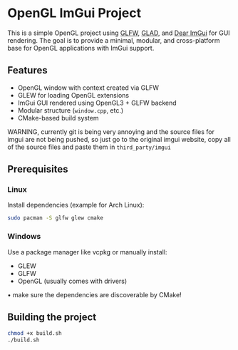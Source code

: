 # OpenGL ImGui Project

This is a simple OpenGL project using [GLFW](https://www.glfw.org/), [GLAD](https://glad.dav1d.de/), and [Dear ImGui](https://github.com/ocornut/imgui) for GUI rendering. The goal is to provide a minimal, modular, and cross-platform base for OpenGL applications with ImGui support.

## Features

- OpenGL window with context created via GLFW
- GLEW for loading OpenGL extensions
- ImGui GUI rendered using OpenGL3 + GLFW backend
- Modular structure (`window.cpp`, etc.)
- CMake-based build system

WARNING, currently git is being very annoying and the source files for imgui are not being pushed, so just go to the original imgui website, copy all of the source files and paste them in `third_party/imgui`

## Prerequisites

### Linux

Install dependencies (example for Arch Linux):

```bash
sudo pacman -S glfw glew cmake
```
### Windows

Use a package manager like vcpkg or manually install:
+ GLEW
+ GLFW
+ OpenGL (usually comes with drivers)

• make sure the dependencies are discoverable by CMake!
  
## Building the project

```bash
chmod +x build.sh
./build.sh

```

